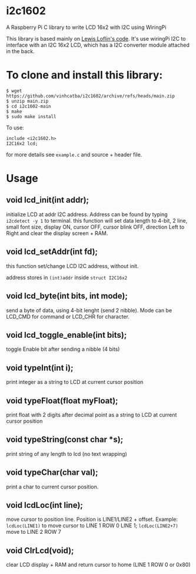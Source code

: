 # i2c1602
A Raspberry Pi C library to write LCD 16x2 with I2C using WiringPi

This library is based mainly on [Lewis Loflin's code](https://www.bristolwatch.com/rpi/i2clcd.htm). It's use wiringPi I2C to interface with an I2C 16x2 LCD, which has a I2C converter module attached in the back.

# To clone and install this library:
```
$ wget https://github.com/vinhcatba/i2c1602/archive/refs/heads/main.zip
$ unzip main.zip
$ cd i2c1602-main
$ make
$ sudo make install
```
To use:
```
include <i2c1602.h>
I2C16x2 lcd;
```
for more details see `example.c` and source + header file. 
# Usage
## void lcd_init(int addr); 
initialize LCD at addr I2C address. Address can be found by typing `i2cdetect -y 1` to terminal.
this function will set data length to 4-bit, 2 line, small font size, display ON, cursor OFF, cursor blink OFF, direction Left to Right and clear the display screen + RAM.
## void lcd_setAddr(int fd); 
this function set/change LCD I2C address, without init.

address stores in `(int)addr` inside `struct I2C16x2`

## void lcd_byte(int bits, int mode);		  
send a byte of data, using 4-bit lenght (send 2 nibble). Mode can be LCD_CMD for command or LCD_CHR for character.

## void lcd_toggle_enable(int bits);		 
toggle Enable bit after sending a nibble (4 bits)

## void typeInt(int i);					  
print integer as a string to LCD at current cursor position

## void typeFloat(float myFloat);			  
print float with 2 digits after decimal point as a string to LCD at current cursor position

## void typeString(const char \*s);			  
print string of any length to lcd (no text wrapping)

## void typeChar(char val);				  
print a char to current cursor position.

## void lcdLoc(int line);					  
move cursor to position line. Position is LINE1/LINE2 + offset. Example: `lcdLoc(LINE1)` to move cursor to LINE 1 ROW 0 LINE 1; `lcdLoc(LINE2+7)` move to LINE 2 ROW 7 

## void ClrLcd(void);						  
clear LCD display + RAM and return cursor to home (LINE 1 ROW 0 or 0x80)
